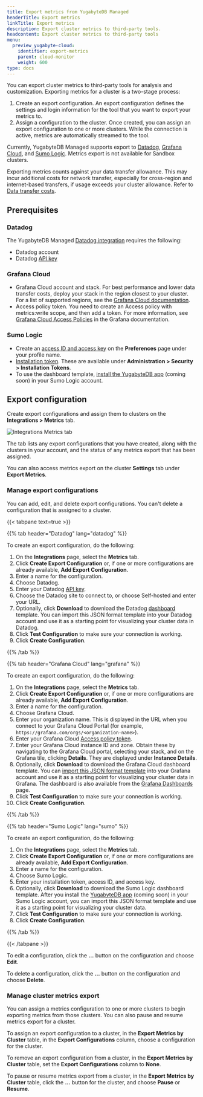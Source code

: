 ```yaml
---
title: Export metrics from YugabyteDB Managed
headerTitle: Export metrics
linkTitle: Export metrics
description: Export cluster metrics to third-party tools.
headcontent: Export cluster metrics to third-party tools
menu:
  preview_yugabyte-cloud:
    identifier: export-metrics
    parent: cloud-monitor
    weight: 600
type: docs
---
```


You can export cluster metrics to third-party tools for analysis and customization. Exporting metrics for a cluster is a two-stage process:

1. Create an export configuration. An export configuration defines the settings and login information for the tool that you want to export your metrics to.
1. Assign a configuration to the cluster. Once created, you can assign an export configuration to one or more clusters. While the connection is active, metrics are automatically streamed to the tool.

Currently, YugabyteDB Managed supports export to [Datadog](https://docs.datadoghq.com/), [Grafana Cloud](https://grafana.com/docs/grafana-cloud/), and [Sumo Logic](https://www.sumologic.com). Metrics export is not available for Sandbox clusters.

Exporting metrics counts against your data transfer allowance. This may incur additional costs for network transfer, especially for cross-region and internet-based transfers, if usage exceeds your cluster allowance. Refer to [Data transfer costs](../../cloud-admin/cloud-billing-costs/#data-transfer-costs).

## Prerequisites

### Datadog

The YugabyteDB Managed [Datadog integration](https://docs.datadoghq.com/integrations/yugabytedb_managed/) requires the following:

- Datadog account
- Datadog [API key](https://docs.datadoghq.com/account_management/api-app-keys/)

### Grafana Cloud

- Grafana Cloud account and stack. For best performance and lower data transfer costs, deploy your stack in the region closest to your cluster. For a list of supported regions, see the [Grafana Cloud documentation](https://grafana.com/docs/grafana-cloud/account-management/regional-availability/).
- Access policy token. You need to create an Access policy with metrics:write scope, and then add a token. For more information, see [Grafana Cloud Access Policies](https://grafana.com/docs/grafana-cloud/account-management/authentication-and-permissions/access-policies/authorize-services/) in the Grafana documentation.

### Sumo Logic

- Create an [access ID and access key](https://help.sumologic.com/docs/manage/security/access-keys/) on the **Preferences** page under your profile name.
- [Installation token](https://help.sumologic.com/docs/manage/security/installation-tokens/). These are available under **Administration > Security > Installation Tokens**.
- To use the dashboard template, [install the YugabyteDB app](https://help.sumologic.com/docs/get-started/apps-integrations/) (coming soon) in your Sumo Logic account.

## Export configuration

Create export configurations and assign them to clusters on the **Integrations > Metrics** tab.

![Integrations Metrics tab](/images/yb-cloud/managed-metrics-export.png)

The tab lists any export configurations that you have created, along with the clusters in your account, and the status of any metrics export that has been assigned.

You can also access metrics export on the cluster **Settings** tab under **Export Metrics**.

### Manage export configurations

You can add, edit, and delete export configurations. You can't delete a configuration that is assigned to a cluster.

{{< tabpane text=true >}}

  {{% tab header="Datadog" lang="datadog" %}}

To create an export configuration, do the following:

1. On the **Integrations** page, select the **Metrics** tab.
1. Click **Create Export Configuration** or, if one or more configurations are already available, **Add Export Configuration**.
1. Enter a name for the configuration.
1. Choose Datadog.
1. Enter your Datadog [API key](https://docs.datadoghq.com/account_management/api-app-keys/).
1. Choose the Datadog site to connect to, or choose Self-hosted and enter your URL.
1. Optionally, click **Download** to download the Datadog [dashboard](https://docs.datadoghq.com/dashboards/) template. You can import this JSON format template into your Datadog account and use it as a starting point for visualizing your cluster data in Datadog.
1. Click **Test Configuration** to make sure your connection is working.
1. Click **Create Configuration**.

  {{% /tab %}}

  {{% tab header="Grafana Cloud" lang="grafana" %}}

To create an export configuration, do the following:

1. On the **Integrations** page, select the **Metrics** tab.
1. Click **Create Export Configuration** or, if one or more configurations are already available, **Add Export Configuration**.
1. Enter a name for the configuration.
1. Choose Grafana Cloud.
1. Enter your organization name. This is displayed in the URL when you connect to your Grafana Cloud Portal (for example, `https://grafana.com/orgs/<organization-name>`).
1. Enter your Grafana Cloud [Access policy token](#grafana-cloud).
1. Enter your Grafana Cloud instance ID and zone. Obtain these by navigating to the Grafana Cloud portal, selecting your stack, and on the Grafana tile, clicking **Details**. They are displayed under **Instance Details**.
1. Optionally, click **Download** to download the Grafana Cloud dashboard template. You can [import this JSON format template](https://grafana.com/docs/grafana-cloud/visualizations/dashboards/manage-dashboards/#export-and-import-dashboards) into your Grafana account and use it as a starting point for visualizing your cluster data in Grafana. The dashboard is also available from the [Grafana Dashboards](https://grafana.com/grafana/dashboards/19887-yugabytedb-managed-clusters/) page.
1. Click **Test Configuration** to make sure your connection is working.
1. Click **Create Configuration**.

  {{% /tab %}}

  {{% tab header="Sumo Logic" lang="sumo" %}}

To create an export configuration, do the following:

1. On the **Integrations** page, select the **Metrics** tab.
1. Click **Create Export Configuration** or, if one or more configurations are already available, **Add Export Configuration**.
1. Enter a name for the configuration.
1. Choose Sumo Logic.
1. Enter your installation token, access ID, and access key.
1. Optionally, click **Download** to download the Sumo Logic dashboard template. After you install the [YugabyteDB app](https://help.sumologic.com/docs/get-started/apps-integrations/) (coming soon) in your Sumo Logic account, you can import this JSON format template and use it as a starting point for visualizing your cluster data.
1. Click **Test Configuration** to make sure your connection is working.
1. Click **Create Configuration**.

  {{% /tab %}}

{{< /tabpane >}}

To edit a configuration, click the **...** button on the configuration and choose **Edit**.

To delete a configuration, click the **...** button on the configuration and choose **Delete**.

### Manage cluster metrics export

You can assign a metrics configuration to one or more clusters to begin exporting metrics from those clusters. You can also pause and resume metrics export for a cluster.

To assign an export configuration to a cluster, in the **Export Metrics by Cluster** table, in the **Export Configurations** column, choose a configuration for the cluster.

To remove an export configuration from a cluster, in the **Export Metrics by Cluster** table, set the **Export Configurations** column to **None**.

To pause or resume metrics export from a cluster, in the **Export Metrics by Cluster** table, click the **...** button for the cluster, and choose **Pause** or **Resume**.
